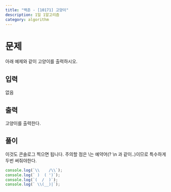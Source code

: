 ```yaml
---
title: "백준 - [10171] 고양이"
description: 1일 1알고리즘
category: algorithm
---
```


# 문제

아래 예제와 같이 고양이를 출력하시오.

## 입력

없음

## 출력

고양이를 출력한다.

## 풀이

이것도 콘솔로그 찍으면 됩니다.
주의할 점은 \는 예약어(? \n 과 같이..)이므로 특수하게 두번 써줘야한다.

```javascript
console.log(`\\    /\\`);
console.log(` )  ( ')`);
console.log(`(  /  )`);
console.log(` \\(__)|`);
```

